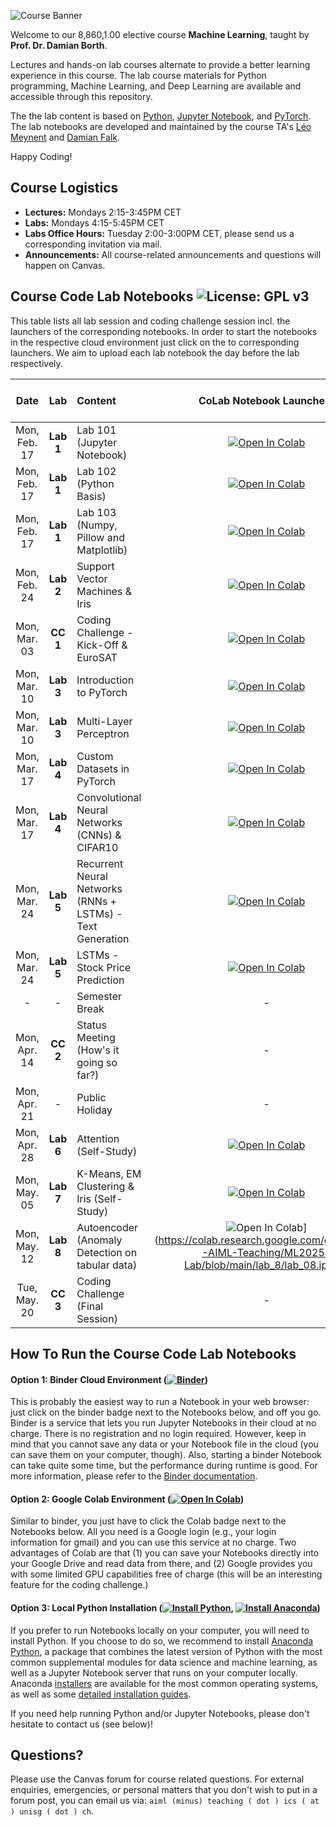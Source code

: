 ![Course Banner](assets/banner.png)

<!-- ![Course Banner](banner.png) -->

Welcome to our 8,860,1.00 elective course **Machine Learning**, taught by **Prof. Dr. Damian Borth**. 

Lectures and hands-on lab courses alternate to provide a better learning experience in this course. The lab course materials for Python programming, Machine Learning, and Deep Learning are available and accessible through this repository.

The the lab content is based on [Python](https://www.python.org), [Jupyter Notebook](https://jupyter.org), and [PyTorch](https://pytorch.org). The lab notebooks are developed and maintained by the course TA's  [Léo Meynent](https://www.alexandria.unisg.ch/entities/person/Leo_Meynent/indicators) and [Damian Falk](https://www.alexandria.unisg.ch/entities/person/Damian_Falk/indicators).

Happy Coding!

## Course Logistics

- **Lectures:** Mondays 2:15-3:45PM CET
- **Labs:** Mondays 4:15-5:45PM CET
- **Labs Office Hours:** Tuesday 2:00-3:00PM CET, please send us a corresponding invitation via mail.
- **Announcements:** All course-related announcements and questions will happen on Canvas.

## Course Code Lab Notebooks ![License: GPL v3](https://img.shields.io/badge/License-GPLv3-blue.svg)

This table lists all lab session and coding challenge session incl. the launchers of the corresponding notebooks. In order to start the notebooks in the respective cloud environment just click on the to corresponding launchers. We aim to upload each lab notebook the day before the lab respectively.



| Date                    | Lab        |  Content                         |  CoLab Notebook Launchers                 | MyBinder Notebook Launchers| 
|:-----------------------:|:--------------:|:---------------------------------|:-------------------------------:|:-------:|
| Mon, Feb. 17            |   **Lab 1**     | Lab 101 (Jupyter Notebook)         | [![Open In Colab](https://colab.research.google.com/assets/colab-badge.svg)](https://colab.research.google.com/github/HSG-AIML-Teaching/ML2025-Lab/blob/main/lab_101/lab_101_notebook.ipynb) | [![Binder](https://mybinder.org/badge_logo.svg)](https://mybinder.org/v2/gh/HSG-AIML-Teaching/ML2025-Lab/main?filepath=lab_101%2Flab_101_notebook.ipynb)|
| Mon, Feb. 17            |   **Lab 1**     | Lab 102 (Python Basis)         | [![Open In Colab](https://colab.research.google.com/assets/colab-badge.svg)](https://colab.research.google.com/github/HSG-AIML-Teaching/ML2025-Lab/blob/main/lab_102/lab_102_notebook.ipynb) | [![Binder](https://mybinder.org/badge_logo.svg)](https://mybinder.org/v2/gh/HSG-AIML-Teaching/ML2025-Lab/main?filepath=lab_102%2Flab_102_notebook.ipynb)|
| Mon, Feb. 17            |   **Lab 1**     | Lab 103 (Numpy, Pillow and Matplotlib)         | [![Open In Colab](https://colab.research.google.com/assets/colab-badge.svg)](https://colab.research.google.com/github/HSG-AIML-Teaching/ML2025-Lab/blob/main/lab_103/lab_103_notebook.ipynb) | [![Binder](https://mybinder.org/badge_logo.svg)](https://mybinder.org/v2/gh/HSG-AIML-Teaching/ML2025-Lab/main?filepath=lab_103%2Flab_103_notebook.ipynb)|
| Mon, Feb. 24            | **Lab 2**       | Support Vector Machines & Iris | [![Open In Colab](https://colab.research.google.com/assets/colab-badge.svg)](https://colab.research.google.com/github/HSG-AIML-Teaching/ML2025-Lab/blob/main/lab_2/lab_2_notebook.ipynb) | [![Binder](https://mybinder.org/badge_logo.svg)](https://mybinder.org/v2/gh/HSG-AIML-Teaching/ML2025-Lab/main?filepath=lab_2%2Flab_2_notebook.ipynb)|
| Mon, Mar. 03            | **CC  1**       | Coding Challenge - Kick-Off & EuroSAT       | [![Open In Colab](https://colab.research.google.com/assets/colab-badge.svg)](https://colab.research.google.com/github/HSG-AIML-Teaching/ML2025-Lab/blob/main/cc_1/cc_01_getting_started.ipynb) | [![Binder](https://mybinder.org/badge_logo.svg)](https://mybinder.org/v2/gh/HSG-AIML-Teaching/ML2025-Lab/main?filepath=cc_1%2Fcc_01_getting_started.ipynb.ipynb)| |
| Mon, Mar. 10            | **Lab 3**   | Introduction to PyTorch         | [![Open In Colab](https://colab.research.google.com/assets/colab-badge.svg)](https://colab.research.google.com/github/HSG-AIML-Teaching/ML2025-Lab/blob/main/lab_3/lab_03-pytorch_intro.ipynb) | [![Binder](https://mybinder.org/badge_logo.svg)](https://mybinder.org/v2/gh/HSG-AIML-Teaching/ML2025-Lab/main?filepath=lab_3%2Flab_03-pytorch_intro.ipynb)|
| Mon, Mar. 10            | **Lab 3**   | Multi-Layer Perceptron      | [![Open In Colab](https://colab.research.google.com/assets/colab-badge.svg)](https://colab.research.google.com/github/HSG-AIML-Teaching/ML2025-Lab/blob/main/lab_3/lab_03_mlp_example.ipynb) | [![Binder](https://mybinder.org/badge_logo.svg)](https://mybinder.org/v2/gh/HSG-AIML-Teaching/ML2025-Lab/main?filepath=lab_3%2Flab_03_mlp_example.ipynb)|
| Mon, Mar. 17            | **Lab 4**   | Custom Datasets in PyTorch    | [![Open In Colab](https://colab.research.google.com/assets/colab-badge.svg)](https://colab.research.google.com/github/HSG-AIML-Teaching/ML2025-Lab/blob/main/lab_4/lab_04_custom_datasets.ipynb) | [![Binder](https://mybinder.org/badge_logo.svg)](https://mybinder.org/v2/gh/HSG-AIML-Teaching/ML2025-Lab/main?filepath=lab_4%2Flab_04_custom_datasets.ipynb) |
| Mon, Mar. 17            | **Lab 4**   | Convolutional Neural Networks (CNNs) & CIFAR10     | [![Open In Colab](https://colab.research.google.com/assets/colab-badge.svg)](https://colab.research.google.com/github/HSG-AIML-Teaching/ML2025-Lab/blob/main/lab_4/lab_04_cnn.ipynb) | [![Binder](https://mybinder.org/badge_logo.svg)](https://mybinder.org/v2/gh/HSG-AIML-Teaching/ML2025-Lab/main?filepath=lab_4%2Flab_04_cnn.ipynb) |
| Mon, Mar. 24            | **Lab 5**   | Recurrent Neural Networks (RNNs + LSTMs) - Text Generation        | [![Open In Colab](https://colab.research.google.com/assets/colab-badge.svg)](https://colab.research.google.com/github/HSG-AIML-Teaching/ML2025-Lab/blob/main/lab_5/lab_05_text-generation.ipynb) | [![Binder](https://mybinder.org/badge_logo.svg)](https://mybinder.org/v2/gh/HSG-AIML-Teaching/ML2025-Lab/main?filepath=lab_5%2Flab_05_text-generation.ipynb) |
| Mon, Mar. 24            | **Lab 5**   | LSTMs - Stock Price Prediction       | [![Open In Colab](https://colab.research.google.com/assets/colab-badge.svg)](https://colab.research.google.com/github/HSG-AIML-Teaching/ML2025-Lab/blob/main/lab_5/lab_05_stock-price[extra].ipynb) | [![Binder](https://mybinder.org/badge_logo.svg)](https://mybinder.org/v2/gh/HSG-AIML-Teaching/ML2025-Lab/main?filepath=lab_5%2Flab_05_stock-price[extra].ipynb) |
| -                       | -       | Semester Break                         | -   | -   |
| Mon, Apr. 14            | **CC  2**   | Status Meeting (How's it going so far?)          | - | - |
| Mon, Apr. 21            | -       | Public Holiday          | - | - |
| Mon, Apr. 28            | **Lab 6**   | Attention (Self-Study)               | [![Open In Colab](https://colab.research.google.com/assets/colab-badge.svg)](https://colab.research.google.com/github/HSG-AIML-Teaching/ML2025-Lab/blob/main/lab_6/gpt.ipynb)  | [![Binder](https://mybinder.org/badge_logo.svg)](https://mybinder.org/v2/gh/HSG-AIML-Teaching/ML2025-Lab/main?filepath=lab_6%2gpt.ipynb) |
| Mon, May. 05            | **Lab 7**   | K-Means, EM Clustering & Iris (Self-Study)              | [![Open In Colab](https://colab.research.google.com/assets/colab-badge.svg)](https://colab.research.google.com/github/HSG-AIML-Teaching/ML2025-Lab/blob/main/lab_7/unsupervised.ipynb)  | [![Binder](https://mybinder.org/badge_logo.svg)](https://mybinder.org/v2/gh/HSG-AIML-Teaching/ML2025-Lab/main?filepath=lab_7%2unsupervised.ipynb)  |
| Mon, May. 12            | **Lab 8**   | Autoencoder (Anomaly Detection on tabular data)  | ![Open In Colab](https://colab.research.google.com/assets/colab-badge.svg)](https://colab.research.google.com/github/HSG-AIML-Teaching/ML2025-Lab/blob/main/lab_8/lab_08.ipynb) | [![Binder](https://mybinder.org/badge_logo.svg)](https://mybinder.org/v2/gh/HSG-AIML-Teaching/ML2025-Lab/main?filepath=lab_8%2lab_08.ipynb) |
| Tue, May. 20            | **CC  3**   | Coding Challenge (Final Session)                             | - | - |



## How To Run the Course Code Lab Notebooks

#### Option 1: Binder Cloud Environment ([![Binder](https://mybinder.org/badge_logo.svg)](https://mybinder.org/v2/gh/GitiHubi/courseAAA/main))

This is probably the easiest way to run a Notebook in your web browser: just click on the binder badge next to 
the Notebooks below, and off you go. Binder is a service that lets you run Jupyter Notebooks in their cloud at no charge. 
There is no registration and no login required. However, keep in mind that you cannot save any data or your Notebook file in the cloud (you can save them
on your computer, though). Also, starting a binder
Notebook can take quite some time, but the performance during runtime is good. 
For more information, please refer to the [Binder documentation](https://mybinder.readthedocs.io/en/latest/index.html).

#### Option 2: Google Colab Environment ([![Open In Colab](https://colab.research.google.com/assets/colab-badge.svg)](https://colab.research.google.com/github/GitiHubi/courseAAA/blob/main))

Similar to binder, you just have to click the Colab badge next to the Notebooks below. All you need is a Google login
(e.g., your login information for gmail) and you can use this service at no charge. 
Two advantages of Colab are that (1) you can save your 
Notebooks directly into your Google Drive and read data from there, and (2) Google provides you with some limited GPU capabilities
free of charge (this will be an interesting feature for the coding challenge.)

#### Option 3: Local Python Installation ([![Install Python](https://img.shields.io/badge/python-v3.7-green)](https://python.org), [![Install Anaconda](https://img.shields.io/badge/conda-v3.7.1-green)](https://anaconda.com))

If you prefer to run Notebooks locally on your computer, you will need to install Python. If you choose to do so,
we recommend to install [Anaconda Python](https://www.anaconda.com/products/individual), a package that combines the 
latest version of Python with the most common supplemental modules for data science and machine learning, as well 
as a Jupyter Notebook server that runs on your computer locally. Anaconda 
[installers](https://www.anaconda.com/products/individual#Downloads) are available 
for the most common operating systems, as well as some 
[detailed installation guides](https://docs.anaconda.com/anaconda/install/). 

If you need help running Python and/or Jupyter Notebooks, please don't hesitate to contact us (see below)!

## Questions?

Please use the Canvas forum for course related questions. For external enquiries, emergencies, or personal matters that you don't wish to put in a forum post, you can email us via: `aiml (minus) teaching ( dot ) ics ( at ) unisg ( dot ) ch`.

